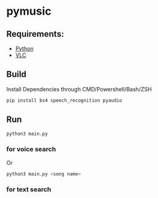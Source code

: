 # pymusic

## Requirements:
- [Python](https://www.python.org/downloads/)
- [VLC](https://www.videolan.org/)

## Build
Install Dependencies through CMD/Powershell/Bash/ZSH
```bash
pip install bs4 speech_recognition pyaudio
```

## Run
```bash
python3 main.py
```
### for voice search
Or
```bash
python3 main.py <song name>
```
### for text search
